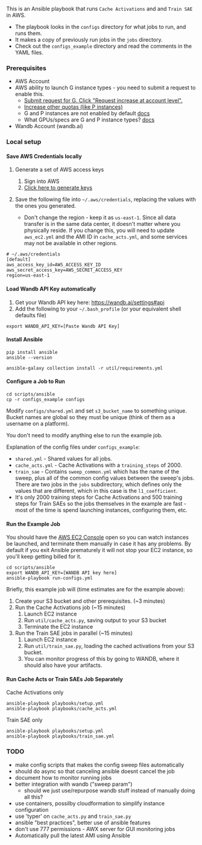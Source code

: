 This is an Ansible playbook that runs `Cache Activations` and and `Train SAE` in AWS.

- The playbook looks in the `configs` directory for what jobs to run, and runs them.
- It makes a copy of previously run jobs in the `jobs` directory.
- Check out the `configs_example` directory and read the comments in the YAML files.

### Prerequisites
- AWS Account
- AWS ability to launch G instance types - you need to submit a request to enable this.
  - [Submit request for G. Click "Request increase at account level".](https://us-east-1.console.aws.amazon.com/servicequotas/home/services/ec2/quotas/L-3819A6DF)
  - [Increase other quotas (like P instances)](https://us-east-1.console.aws.amazon.com/servicequotas/home/services/ec2/quotas)
  - G and P instances are not enabled by default [docs](https://docs.aws.amazon.com/AWSEC2/latest/UserGuide/ec2-resource-limits.html)
  - What GPUs/specs are G and P instance types? [docs](https://docs.aws.amazon.com/dlami/latest/devguide/gpu.html)
- Wandb Account (wandb.ai)

### Local setup

#### Save AWS Credentials locally
1) Generate a set of AWS access keys 
   1) Sign into AWS
   2) [Click here to generate keys](
	https://us-east-1.console.aws.amazon.com/iam/home?region=us-east-1#/security_credentials/access-key-wizard)

2) Save the following file into `~/.aws/credentials`, replacing the values with the ones you generated.
   - Don't change the region - keep it as `us-east-1`. Since all data transfer is in the same data center, it doesn't matter where you physically reside. If you change this, you will need to update `aws_ec2.yml` and the AMI ID in `cache_acts.yml`, and some services may not be available in other regions.

```
# ~/.aws/credentials
[default]
aws_access_key_id=AWS_ACCESS_KEY_ID
aws_secret_access_key=AWS_SECRET_ACCESS_KEY
region=us-east-1
```

#### Load Wandb API Key automatically
1) Get your Wandb API key here: https://wandb.ai/settings#api
2) Add the following to your `~/.bash_profile` (or your equivalent shell defaults file)
```
export WANDB_API_KEY=[Paste Wandb API Key]
```

#### Install Ansible

```
pip install ansible
ansible --version

ansible-galaxy collection install -r util/requirements.yml
```

#### Configure a Job to Run
```
cd scripts/ansible
cp -r configs_example configs
```
Modify `configs/shared.yml` and set `s3_bucket_name` to something unique. Bucket names are global so they must be unique (think of them as a username on a platform).

You don't need to modify anything else to run the example job.

Explanation of the config files under `configs_example`:
- `shared.yml` - Shared values for all jobs.
- `cache_acts.yml` - Cache Activations with a `training_steps` of 2000.
- `train_sae` - Contains `sweep_common.yml` which has the name of the sweep, plus all of the common config values between the sweep's jobs. There are two jobs in the `jobs` subdirectory, which defines only the values that are different, which in this case is the `l1_coefficient`.
- It's only 2000 training steps for Cache Activations and 500 training steps for Train SAEs so the jobs themselves in the example are fast - most of the time is spend launching instances, configuring them, etc.

#### Run the Example Job

You should have the [AWS EC2 Console](https://us-east-1.console.aws.amazon.com/ec2/home?region=us-east-1) open so you can watch instances be launched, and terminate them manually in case it has any problems. By default if you exit Ansible prematurely it will not stop your EC2 instance, so you'll keep getting billed for it.

```
cd scripts/ansible
export WANDB_API_KEY=[WANDB API key here]
ansible-playbook run-configs.yml
```

Briefly, this example job will (time estimates are for the example above):
1) Create your S3 bucket and other prerequisites. (~3 minutes)
2) Run the Cache Activations job (~15 minutes)
   1) Launch EC2 instance
   2) Run `util/cache_acts.py`, saving output to your S3 bucket
   3) Terminate the EC2 instance
3) Run the Train SAE jobs in parallel (~15 minutes)
   1) Launch EC2 instance
   2) Run `util/train_sae.py`, loading the cached activations from your S3 bucket.
   3) You can monitor progress of this by going to WANDB, where it should also have your artifacts.


#### Run Cache Acts or Train SAEs Job Separately

Cache Activations only
```
ansible-playbook playbooks/setup.yml
ansible-playbook playbooks/cache_acts.yml
```

Train SAE only
```
ansible-playbook playbooks/setup.yml
ansible-playbook playbooks/train_sae.yml
```

### TODO
   - make config scripts that makes the config sweep files automatically
   - should do async so that canceling ansible doesnt cancel the job
   - document how to monitor running jobs
   - better integration with wandb ("sweep param")
     - should we just use/repurpose wandb stuff instead of manually doing all this?
   - use containers, possilby cloudformation to simplify instance configuration
   - use 'typer' on `cache_acts.py` and `train_sae.py` 
   - ansible "best practices", better use of ansible features
   - don't use 777 permissions
	- AWX server for GUI monitoring jobs
   - Automatically pull the latest AMI using Ansible